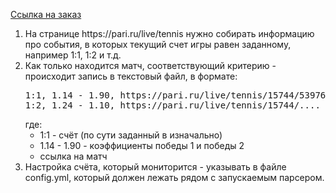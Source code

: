 <a href="https://www.weblancer.net/freelance/veb-programmirovanie-31/parsing-pari-ru-s-sokhraneniem-v-fail-ssilki-na-sobitie-1251308/">Ссылка на заказ</a>
<ol>
<li> На странице https://pari.ru/live/tennis нужно собирать информацию про события, в которых текущий счет игры равен заданному, например 1:1, 1:2 и т.д.
<li> Как только находится матч, соответствующий критерию - происходит запись в текстовый файл, в формате:
<pre>
1:1, 1.14 - 1.90, https://pari.ru/live/tennis/15744/53976509
1:2, 1.24 - 1.10, https://pari.ru/live/tennis/15744/....
</pre>
где:
<ul>
<li> 1:1 - счёт (по сути заданный в изначально)
<li> 1.14 - 1.90 - коэффициенты победы 1 и победы 2
<li> ссылка на матч
</ul>
<li> Настройка счёта, который мониторится - указывать в файле config.yml, который должен лежать рядом с запускаемым парсером.
</ol>
